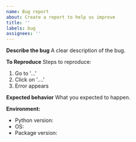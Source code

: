 ```yaml
---
name: Bug report
about: Create a report to help us improve
title: ''
labels: bug
assignees: ''
---
```


**Describe the bug**
A clear description of the bug.

**To Reproduce**
Steps to reproduce:
1. Go to '...'
2. Click on '....'
3. Error appears

**Expected behavior**
What you expected to happen.

**Environment:**
- Python version:
- OS:
- Package version:
